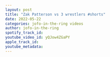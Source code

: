```yaml
---
layout: post
title: "Zak Patterson vs 3 wrestlers #shorts"
date: 2022-05-22
categories: jofo-in-the-ring videos
author: jofo-in-the-ring
spotify_track_id: 
youtube_video_id: yQJow4ZGaPY
apple_track_id: 
youtube_metadata: 
---
```

